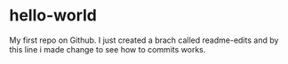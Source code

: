 # hello-world
My first repo on Github.
I just created a brach called readme-edits and by this line i made change to see how to commits works.

